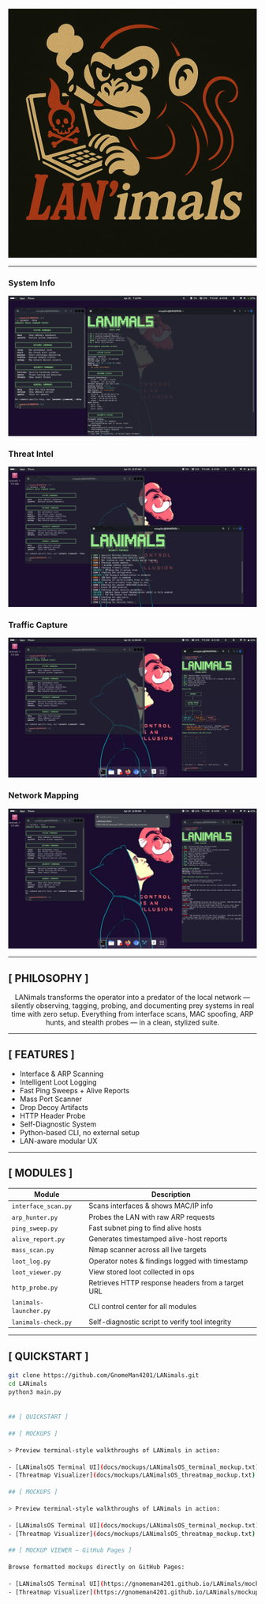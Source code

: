 ![LANimals Logo](assets/lanimals_logo.png)

---


### System Info
![SysInfo](assets/sysinfo.png)

### Threat Intel
![Threat](assets/threat1.png)

### Traffic Capture
![Traffic](assets/traffic1.png)

### Network Mapping
![NetMap](assets/netmap1.png)


---

## [ PHILOSOPHY ]
<p align="center">
LANimals transforms the operator into a predator of the local network — silently observing, tagging, probing, and documenting prey systems in real time with zero setup.  
Everything from interface scans, MAC spoofing, ARP hunts, and stealth probes — in a clean, stylized suite.
</p>

---

## [ FEATURES ]
<p align="center">

- Interface & ARP Scanning  
- Intelligent Loot Logging  
- Fast Ping Sweeps + Alive Reports  
- Mass Port Scanner  
- Drop Decoy Artifacts  
- HTTP Header Probe  
- Self-Diagnostic System  
- Python-based CLI, no external setup  
- LAN-aware modular UX  

</p>

---

## [ MODULES ]
<p align="center">

| Module                 | Description                                         |
|------------------------|-----------------------------------------------------|
| `interface_scan.py`    | Scans interfaces & shows MAC/IP info                |
| `arp_hunter.py`        | Probes the LAN with raw ARP requests                |
| `ping_sweep.py`        | Fast subnet ping to find alive hosts                |
| `alive_report.py`      | Generates timestamped alive-host reports            |
| `mass_scan.py`         | Nmap scanner across all live targets                |
| `loot_log.py`          | Operator notes & findings logged with timestamp     |
| `loot_viewer.py`       | View stored loot collected in ops                   |
| `http_probe.py`        | Retrieves HTTP response headers from a target URL   |
| `lanimals-launcher.py` | CLI control center for all modules                  |
| `lanimals-check.py`    | Self-diagnostic script to verify tool integrity     |

</p>

---

## [ QUICKSTART ]

```bash
git clone https://github.com/GnomeMan4201/LANimals.git
cd LANimals
python3 main.py


## [ QUICKSTART ]

## [ MOCKUPS ]

> Preview terminal-style walkthroughs of LANimals in action:

- [LANimalsOS Terminal UI](docs/mockups/LANimalsOS_terminal_mockup.txt)
- [Threatmap Visualizer](docs/mockups/LANimalsOS_threatmap_mockup.txt)

## [ MOCKUPS ]

> Preview terminal-style walkthroughs of LANimals in action:

- [LANimalsOS Terminal UI](docs/mockups/LANimalsOS_terminal_mockup.txt)
- [Threatmap Visualizer](docs/mockups/LANimalsOS_threatmap_mockup.txt)

## [ MOCKUP VIEWER – GitHub Pages ]

Browse formatted mockups directly on GitHub Pages:

- [LANimalsOS Terminal UI](https://gnomeman4201.github.io/LANimals/mockups/md/LANimalsOS_terminal_mockup)
- [Threatmap Visualizer](https://gnomeman4201.github.io/LANimals/mockups/md/LANimalsOS_threatmap_mockup)
